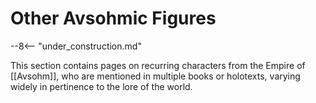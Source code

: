 # Other Avsohmic Figures

--8<-- "under_construction.md"

This section contains pages on recurring characters from the Empire of [[Avsohm]], who are mentioned in multiple books or holotexts, varying widely in pertinence to the lore of the world.


